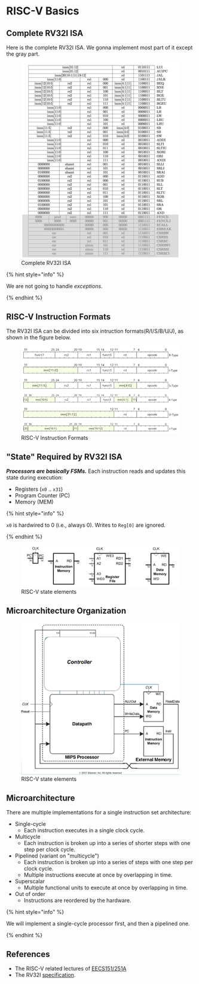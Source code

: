 # RISC-V Basics

## Complete RV32I ISA

Here is the complete RV32I ISA. We gonna implement most part of it except the gray part.

<figure><img src="../.gitbook/assets/complete-rv32i-isa.png" alt=""><figcaption>Complete RV32I ISA</figcaption></figure>

{% hint style="info" %}

We are not going to handle *exceptions*.

{% endhint %}

## RISC-V Instruction Formats

The RV32I ISA can be divided into six intruction formats(R/I/S/B/U/J), as shown in the figure below.

<figure><img src="../.gitbook/assets/riscv-instruction-formats.png" alt=""><figcaption>RISC-V Instruction Formats</figcaption></figure>

## "State" Required by RV32I ISA

***Processors are basically FSMs.*** Each instruction reads and updates this state during execution:

* Registers (`x0` .. `x31`)
* Program Counter (PC)
* Memory (MEM)

{% hint style="info" %}

`x0` is hardwired to 0 (i.e., always 0). Writes to `Reg[0]` are ignored.

{% endhint %}

<figure><img src="../.gitbook/assets/state-elements-of-riscv-processor.png" alt=""><figcaption>RISC-V state elements</figcaption></figure>

## Microarchitecture Organization

<figure><img src="../.gitbook/assets/microarchitecture-organization.png" alt=""><figcaption>RISC-V state elements</figcaption></figure>

## Microarchitecture

There are multiple implementations for a single instruction set architecture:

* Single-cycle
  * Each instruction executes in a single clock cycle.
* Multicycle
  * Each instruction is broken up into a series of shorter steps with one step per clock cycle.
* Pipelined (variant on "multicycle")
  * Each instruction is broken up into a series of steps with one step per clock cycle.
  * Multiple instructions execute at once by overlapping in time.
* Superscalar
  * Multiple functional units to execute at once by overlapping in time.
* Out of order
  * Instructions are reordered by the hardware.

{% hint style="info" %}

We will implement a single-cycle processor first, and then a pipelined one.

{% endhint %}

## References

* The RISC-V related lectures of [EECS151/251A](https://www.eecs151.org)
* The RV32I [specification](https://drive.google.com/file/d/1uviu1nH-tScFfgrovvFCrj7Omv8tFtkp/view).
